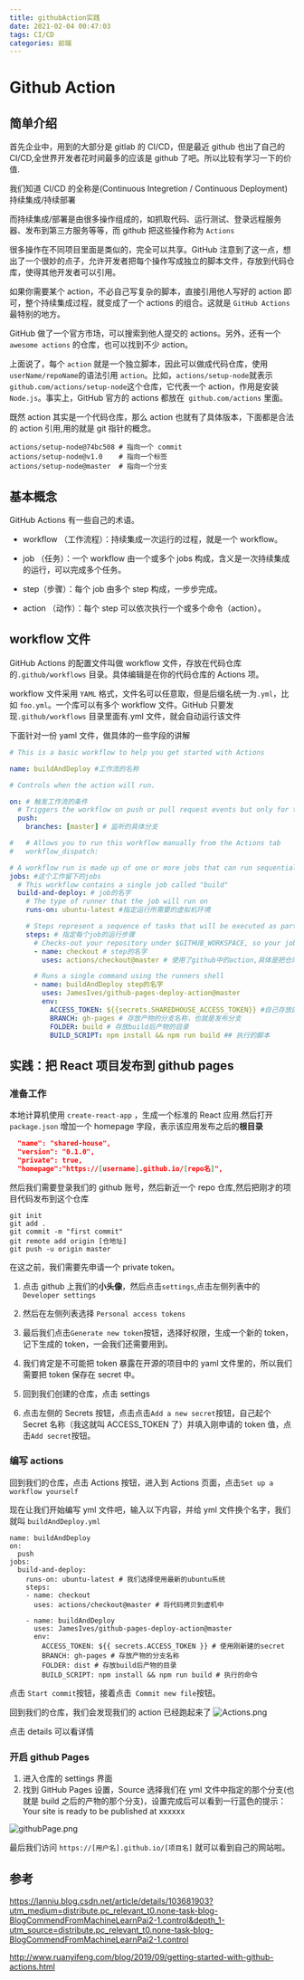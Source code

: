 ```yaml
---
title: githubAction实践
date: 2021-02-04 00:47:03
tags: CI/CD
categories: 前端
---
```

# Github Action

## 简单介绍

首先企业中，用到的大部分是 gitlab 的 CI/CD，但是最近 github 也出了自己的 CI/CD,全世界开发者花时间最多的应该是 github 了吧。所以比较有学习一下的价值.

我们知道 CI/CD 的全称是(Continuous Integretion / Continuous Deployment)持续集成/持续部署

而持续集成/部署是由很多操作组成的，如抓取代码、运行测试、登录远程服务器、发布到第三方服务等等，而 github 把这些操作称为 `Actions`

很多操作在不同项目里面是类似的，完全可以共享。GitHub 注意到了这一点，想出了一个很妙的点子，允许开发者把每个操作写成独立的脚本文件，存放到代码仓库，使得其他开发者可以引用。

如果你需要某个 action，不必自己写复杂的脚本，直接引用他人写好的 action 即可，整个持续集成过程，就变成了一个 actions 的组合。这就是 `GitHub Actions` 最特别的地方。

GitHub 做了一个官方市场，可以搜索到他人提交的 actions。另外，还有一个` awesome actions` 的仓库，也可以找到不少 action。

上面说了，每个 `action` 就是一个独立脚本，因此可以做成代码仓库，使用`userName/repoName`的语法引用 `action`。比如，`actions/setup-node`就表示`github.com/actions/setup-node`这个仓库，它代表一个 action，作用是安装` Node.js`。事实上，GitHub 官方的 actions 都放在` github.com/actions` 里面。

既然 action 其实是一个代码仓库，那么 action 也就有了具体版本，下面都是合法的 action 引用,用的就是 git 指针的概念。

```
actions/setup-node@74bc508 # 指向一个 commit
actions/setup-node@v1.0    # 指向一个标签
actions/setup-node@master  # 指向一个分支
```

## 基本概念

GitHub Actions 有一些自己的术语。

- workflow （工作流程）：持续集成一次运行的过程，就是一个 workflow。

- job （任务）：一个 workflow 由一个或多个 jobs 构成，含义是一次持续集成的运行，可以完成多个任务。

- step（步骤）：每个 job 由多个 step 构成，一步步完成。

- action （动作）：每个 step 可以依次执行一个或多个命令（action）。

## workflow 文件

GitHub Actions 的配置文件叫做 workflow 文件，存放在代码仓库的`.github/workflows` 目录。具体编辑是在你的代码仓库的 Actions 项。

workflow 文件采用 `YAML` 格式，文件名可以任意取，但是后缀名统一为`.yml`，比如 `foo.yml`。一个库可以有多个 workflow 文件。GitHub 只要发现`.github/workflows` 目录里面有.yml 文件，就会自动运行该文件

下面针对一份 yaml 文件，做具体的一些字段的讲解

```yaml
# This is a basic workflow to help you get started with Actions

name: buildAndDeploy #工作流的名称

# Controls when the action will run.

on: # 触发工作流的条件
  # Triggers the workflow on push or pull request events but only for the master branch
  push:
    branches: [master] # 监听的具体分支

#   # Allows you to run this workflow manually from the Actions tab
#   workflow_dispatch:

# A workflow run is made up of one or more jobs that can run sequentially or in parallel
jobs: #这个工作留下的jobs
  # This workflow contains a single job called "build"
  build-and-deploy: # job的名字
    # The type of runner that the job will run on
    runs-on: ubuntu-latest #指定运行所需要的虚拟机环境

    # Steps represent a sequence of tasks that will be executed as part of the job
    steps: # 指定每个job的运行步骤
      # Checks-out your repository under $GITHUB_WORKSPACE, so your job can access it
      - name: checkout # step的名字
        uses: actions/checkout@master # 使用了github中的action,具体是把仓库的代码拷贝虚拟机

      # Runs a single command using the runners shell
      - name: buildAndDeploy step的名字
        uses: JamesIves/github-pages-deploy-action@master
        env:
          ACCESS_TOKEN: ${{secrets.SHAREDHOUSE_ACCESS_TOKEN}} #自己存放的一个private token
          BRANCH: gh-pages # 存放产物的分支名称，也就是发布分支
          FOLDER: build # 存放build后产物的目录
          BUILD_SCRIPT: npm install && npm run build ## 执行的脚本
```

## 实践：把 React 项目发布到 github pages

### 准备工作

本地计算机使用 `create-react-app` ，生成一个标准的 React 应用.然后打开`package.json`
增加一个 homepage 字段，表示该应用发布之后的**根目录**

```json
  "name": "shared-house",
  "version": "0.1.0",
  "private": true,
  "homepage":"https://[username].github.io/[repo名]",
```

然后我们需要登录我们的 github 账号，然后新近一个 repo 仓库,然后把刚才的项目代码发布到这个仓库

```
git init
git add .
git commit -m "first commit"
git remote add origin [仓地址]
git push -u origin master

```

在这之前，我们需要先申请一个 private token。

1. 点击 github 上我们的**小头像**，然后点击`settings`,点击左侧列表中的`Developer settings`

2. 然后在左侧列表选择 `Personal access tokens`

3. 最后我们点击`Generate new token`按钮，选择好权限，生成一个新的 token，记下生成的 token，一会我们还需要用到。

4. 我们肯定是不可能把 token 暴露在开源的项目中的 yaml 文件里的，所以我们需要把 token 保存在 secret 中。

5. 回到我们创建的仓库，点击 settings

6. 点击左侧的 Secrets 按钮，点击点击`Add a new secret`按钮，自己起个 Secret 名称（我这就叫 ACCESS_TOKEN 了）并填入刚申请的 token 值，点击`Add secret`按钮。

### 编写 actions

回到我们的仓库，点击 Actions 按钮，进入到 Actions 页面，点击`Set up a workflow yourself`

现在让我们开始编写 yml 文件吧，输入以下内容，并给 yml 文件换个名字，我们就叫 `buildAndDeploy.yml`

```
name: buildAndDeploy
on:
  push
jobs:
  build-and-deploy:
    runs-on: ubuntu-latest # 我们选择使用最新的ubuntu系统
    steps:
    - name: checkout
      uses: actions/checkout@master # 将代码拷贝到虚机中

    - name: buildAndDeploy
      uses: JamesIves/github-pages-deploy-action@master
      env:
        ACCESS_TOKEN: ${{ secrets.ACCESS_TOKEN }} # 使用刚新建的secret
        BRANCH: gh-pages # 存放产物的分支名称
        FOLDER: dist # 存放build后产物的目录
        BUILD_SCRIPT: npm install && npm run build # 执行的命令
```

点击 `Start commit`按钮，接着点击` Commit new file`按钮。

回到我们的仓库，我们会发现我们的 action 已经跑起来了
![Actions.png](githubAction实践/Actions.png)

点击 details 可以看详情

### 开启 github Pages

1. 进入仓库的 settings 界面
2. 找到 GitHub Pages 设置，Source 选择我们在 yml 文件中指定的那个分支(也就是 build 之后的产物的那个分支)，设置完成后可以看到一行蓝色的提示：Your site is ready to be published at xxxxxx

![githubPage.png](githubAction实践/githubPage.png)

最后我们访问 `https://[用户名].github.io/[项目名]` 就可以看到自己的网站啦。

## 参考
https://lanniu.blog.csdn.net/article/details/103681903?utm_medium=distribute.pc_relevant_t0.none-task-blog-BlogCommendFromMachineLearnPai2-1.control&depth_1-utm_source=distribute.pc_relevant_t0.none-task-blog-BlogCommendFromMachineLearnPai2-1.control

http://www.ruanyifeng.com/blog/2019/09/getting-started-with-github-actions.html